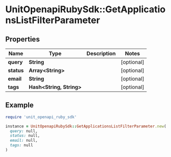 # UnitOpenapiRubySdk::GetApplicationsListFilterParameter

## Properties

| Name | Type | Description | Notes |
| ---- | ---- | ----------- | ----- |
| **query** | **String** |  | [optional] |
| **status** | **Array&lt;String&gt;** |  | [optional] |
| **email** | **String** |  | [optional] |
| **tags** | **Hash&lt;String, String&gt;** |  | [optional] |

## Example

```ruby
require 'unit_openapi_ruby_sdk'

instance = UnitOpenapiRubySdk::GetApplicationsListFilterParameter.new(
  query: null,
  status: null,
  email: null,
  tags: null
)
```

